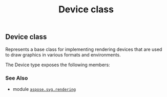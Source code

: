 ﻿---
title: Device class
second_title: Aspose.SVG for Python via .NET API References
description: 
type: docs
weight: 20
url: /python-net/aspose.svg.rendering/device/
is_root: false
---

## Device class

Represents a base class for implementing rendering devices that are used to draw graphics in various formats and environments.



The Device type exposes the following members:


### See Also
* module [`aspose.svg.rendering`](..)
